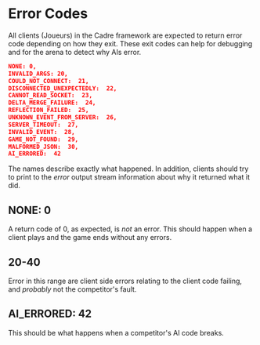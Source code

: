# Error Codes

All clients (Joueurs) in the Cadre framework are expected to return error code depending on how they exit. These exit codes can help for debugging and for the arena to detect why AIs error.

```json
NONE: 0,
INVALID_ARGS: 20,
COULD_NOT_CONNECT:  21,
DISCONNECTED_UNEXPECTEDLY:  22,
CANNOT_READ_SOCKET:  23,
DELTA_MERGE_FAILURE:  24,
REFLECTION_FAILED:  25,
UNKNOWN_EVENT_FROM_SERVER:  26,
SERVER_TIMEOUT:  27,
INVALID_EVENT:  28,
GAME_NOT_FOUND:  29,
MALFORMED_JSON:  30,
AI_ERRORED:  42
```

The names describe exactly what happened. In addition, clients should try to print to the *error* output stream information about why it returned what it did.

## NONE: 0

A return code of 0, as expected, is *not* an error. This should happen when a client plays and the game ends without any errors.

## 20-40

Error in this range are client side errors relating to the client code failing, and *probably* not the competitor's fault.

## AI_ERRORED: 42

This should be what happens when a competitor's AI code breaks.

